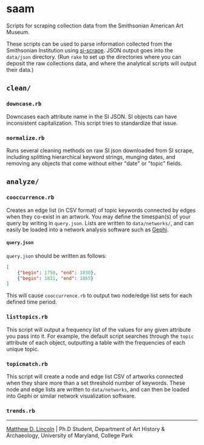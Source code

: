 saam
====

Scripts for scraping collection data from the Smithsonian American Art Museum.

These scripts can be used to parse information collected from the Smithsonian Institution using [si-scrape](https://github.com/mdlincoln/si-scrape).
JSON output goes into the `data/json` directory.
(Run `rake` to set up the directories where you can deposit the raw collections data, and where the analytical scripts will output their data.)

## `clean/`

### `downcase.rb`

Downcases each attribute name in the SI JSON.
SI objects can have inconsistent capitalization.
This script tries to standardize that issue.

### `normalize.rb`

Runs several cleaning methods on raw SI json downloaded from SI
scrape, including splitting hierarchical keyword strings, munging
dates, and removing any objects that come without either "date" or
"topic" fields.

## `analyze/`

### `cooccurrence.rb`

Creates an edge list (in CSV format) of topic keywords connected by edges when they co-exist in an artwork.
You may define the timespan(s) of your query by writing in `query.json`.
Lists are written to `data/networks/`, and can easily be loaded into a network analysis software such as [Gephi](https://gephi.org).

#### `query.json`

`query.json` should be written as follows:

````json
[
    {"begin": 1750, "end": 1830},
    {"begin": 1831, "end": 1865}
]
````

This will cause `cooccurrence.rb` to output two node/edge list sets for each defined time period.

### `listtopics.rb`

This script will output a frequency list of the values for any given attribute you pass into it.
For example, the default script searches through the `topic` attribute of each object, outputting a table with the frequencies of each unique topic.

### `topicmatch.rb`

This script will create a node and edge list CSV of artworks connected
when they share more than a set threshold number of keywords. These
node and edge lists are written to `data/networks`, and can then be
loaded into Gephi or similar network visualization software.

### `trends.rb`

***

[Matthew D. Lincoln](http://matthewlincoln.net) | Ph.D Student, Department of Art History & Archaeology, University of Maryland, College Park
